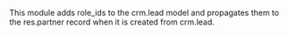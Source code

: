 This module adds role_ids to the crm.lead model and propagates them to
the res.partner record when it is created from crm.lead.
